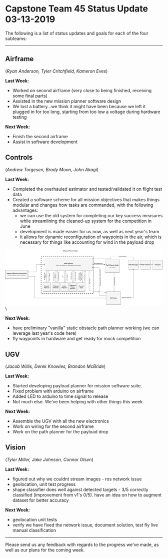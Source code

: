 # Capstone Team 45 Status Update 03-13-2019

The following is a list of status updates and goals for each of the four subteams:

* * *

## Airframe

(*Ryan Anderson, Tyler Critchfield, Kameron Eves*)

**Last Week:**

- Worked on second airframe (very close to being finished, receiving some final parts)
- Assisted in the new mission planner software design
- We lost a battery...we think it might have been because we left it plugged in for too long, starting from too low a voltage during hardware testing

**Next Week:**

- Finish the second airframe
- Assist in software development

## Controls

(*Andrew Torgesen, Brady Moon, John Akagi*)

**Last Week:**

- Completed the overhauled estimator and tested/validated it on flight test data
- Created a software scheme for all mission objectives that makes things modular and changes how tasks are commanded, with the following advantages:
    - we can use the old system for completing our key success measures while streamlining the cleaned-up system for the competition in June
    - development is made easier for us now, as well as next year's team
    - it allows for dynamic reconfiguration of waypoints in the air, which is necessary for things like accounting for wind in the payload drop

![](./PathPlanner.png "Updated Mission Planner Software")
\ 

**Next Week:**

- have preliminary "vanilla" static obstacle path planner working (we can leverage last year's code here)
- fly waypoints in hardware and get ready for mock competition

## UGV

(*Jacob Willis, Derek Knowles, Brandon McBride*)

**Last Week:**

- Started developing payload planner for mission software suite.
- Fixed problem with arduino on airframe
- Added LED to arduino to time signal to release
- Not much else. We've been helping with other things this week.

**Next Week:**

- Assemble the UGV with all the new electronics
- Work on wiring for the second airframe
- Work on the path planner for the payload drop

## Vision

(*Tyler Miller, Jake Johnson, Connor Olsen*)

**Last Week:**

- figured out why we couldnt stream images - ros network issue
- geolocation, unit test progress
- shape classifier does well against detected targets - 3/5 correctly classified (improvement from v1's 0/5). have an idea on how to augment dataset for better accuracy

**Next Week:**

- geolocation unit tests
- verify we have fixed the network issue, document solution, test fly live manual classification

* * *

Please send us any feedback with regards to the progress we've made, as well as our plans for the coming week.
